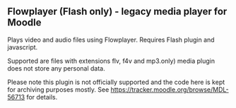 ## Flowplayer (Flash only) - legacy media player for Moodle ##

Plays video and audio files using Flowplayer. Requires Flash plugin and javascript.

Supported are files with extensions flv, f4v and mp3.only) media plugin does not store any personal data.

Please note this plugin is not officially supported and the code here is kept for archiving purposes mostly.
See https://tracker.moodle.org/browse/MDL-56713 for details.
